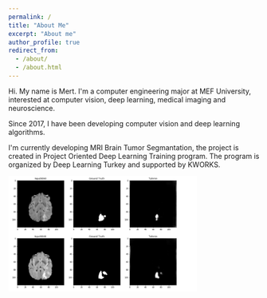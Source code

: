 ```yaml
---
permalink: /
title: "About Me"
excerpt: "About me"
author_profile: true
redirect_from: 
  - /about/
  - /about.html
---
```


Hi. My name is Mert. I'm a computer engineering major at MEF University, interested at computer vision, deep learning, medical imaging and neuroscience.

Since 2017, I have been developing computer vision and deep learning algorithms.

I'm currently developing MRI Brain Tumor Segmantation, the project is created in Project Oriented Deep Learning Training program. The program is organized by Deep Learning Turkey and supported by KWORKS.

<img src="/images/mri_example.PNG" width="75%">
